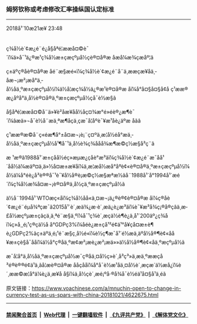 ### 姆努钦称或考虑修改汇率操纵国认定标准
------------------------

<div class="published">
 <span class="date" title="ä¸­å½æ¶é´">
  <time datetime="2018-10-21T23:48:36+08:00">
   2018å¹´10æ21æ¥ 23:48
  </time>
 </span>
</div>
<br/>
<div class="wsw">
 <p>
  ç¾å½è´¢æ¿é¨é¿å§åªé¦ææå¤©è¯´ï¼ä»å¯¹ä¿®æ¹ç¾å½æ±çæçºµå½çè®¤å®æ åæå¼æ¾çæåº¦ã
 </p>
 <p>
  ç±äºç®åè®¤å®æ åé¨æ§æé«ï¼ç¾å½è´¢æ¿é¨å¨ä¸ææçæ¥åä¸­åæ¬¡æ²¡æå°ä¸­å½åä¸ºæ±çæçºµå½ï¼ä½å¦æç¾å½ä¿®æ¹è®¤å®æ åï¼å°å¤§å¤§å¢å ç¹ææ®æ¿åºå°ä¸­å½è®¤å®ä¸ºæ±çæçºµå½çå¯è½æ§ã
 </p>
 <p>
  å§åªé¦ææå¤©å¨ä»¥è²åæ¥åå½­åç¤¾æ°é»éè®¿æ¶è¯´ï¼âæä»¬å¯è½å¨æä¸ªæ¶åçä¸çæ¯å¦åºè¯¥æ¹åè¿äºæ åãâ
 </p>
 <p>
  ç¹ææ®æ©å¨ç«éæ¶å°±å¤æ¬¡è¡¨ç¤ºä¸æ¦å½éå°æä¸­å½åä¸ºæ±çæçºµå½å¹¶å¯¹ä¸­å½è¾ç¾ååå¾æ¶æ©ç½æ§å³ç¨ã
 </p>
 <p>
  æ ¹æ®ã1988å¹´æ±çåå½éç»æµæ¿ç­åè°æ³ãï¼ç¾å½è´¢æ¿é¨æ¯åå¹´åå½ä¼æäº¤ä¸ä»½å¤æ±æ¥åï¼ä¸æ¦æå½æå°åºè¢«è®¤å®ä¸ºæ±çæçºµå½ï¼å½ä¼å°éè¿å³è®®å¯¹è¯¥å½å®è¡æ©ç½æ§æªæ½ãå¨1988å¹´å°1994å¹´æé´ï¼ç¾å½æ¾å¤æ¬¡è®¤å®ä¸­å½ç­ä¸ºæ±çæçºµå½ã
 </p>
 <p>
  ä½å¨1994å¹´WTOæç«åï¼ç¾å½åå«ä¸¤æ¬¡ä¿®è®¢è®¤å®æ åï¼ç®åè´¢æ¿é¨éµå¾ªçæ¯ã2015å¹´è´¸æä¾¿æ·è´¸æä¿è¿æ³ãï¼è¯¥æ³å¾ç¡®å®çâä¸æ­£å½æçºµæ±çâçä¸ä¸ªé¨æ§ä¸ºï¼å¯¹ç¾è´¸æçä½è¶è¿ä¸å¹´200äº¿ç¾åï¼ç»å¸¸é¡¹ç®çä½å å°GDPç3%ï¼åéè¿æ±çå¹²é¢ä¹°å¥çå¤æ±è¶è¿GDPç2%ãç±äºä¸é¡¹é¨æ§ç¸å½é«ï¼è½ç¶æ¯å¹´é½æä¸äºå½å®¶è¢«åå¥æ±çè§å¯ååï¼ä½å°ç®åä¸ºæ­¢æ²¡æè¿æ²¡æä»»ä½å½å®¶è¢«åä¸ºæçºµå½ã
 </p>
 <p>
  æ¯å¦å°ä¸­å½åä¸ºæ±çæçºµå½æ¯ç®åä¸¤å½ç»è´¸å³ç³»ä¸­æä¸ºææçå³é®è®®é¢ä¹ä¸ãå¦æè®¤å®æ ååçååï¼å°å¯è½æ¹åä¸¤å½è´¸æçæ´ä½æå¿ï¼è´¸ææ©æ¦å°ä¼è¿ä¸æ­¥å å§ï¼ä¸­å½çè´¸æé¡ºå·®å¾å¯è½éä¹å¤§å¹ä¸éã
 </p>
</div>

原文链接：https://www.voachinese.com/a/mnuchin-open-to-change-in-currency-test-as-us-spars-with-china-20181021/4622675.html


------------------------
#### [禁闻聚合首页](https://github.com/gfw-breaker/banned-news/blob/master/README.md) &nbsp;|&nbsp; [Web代理](https://github.com/gfw-breaker/open-proxy/blob/master/README.md) &nbsp;|&nbsp;  [一键翻墙软件](https://github.com/gfw-breaker/nogfw/blob/master/README.md) &nbsp;|&nbsp; [《九评共产党》](https://github.com/gfw-breaker/9ping.md/blob/master/README.md#九评之一评共产党是什么) &nbsp;|&nbsp; [《解体党文化》](https://github.com/gfw-breaker/jtdwh.md/blob/master/README.md#绪论)